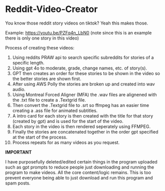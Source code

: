 # Reddit-Video-Creator
You know those reddit story videos on tiktok? Yeah this makes those.


Example:
https://youtu.be/PZFq4n_LbN0
(note since this is an example there is only one story in this video)




Process of creating these videos:
1. Using reddits PRAW api to search specific subreddits for stories of a specific length.
2. Using gpt 4o to moderate, grade, change names, etc. of story(s).
3. GPT then creates an order for these stories to be shown in the video so the better stories are shown first.
4. After using AWS Polly the stories are broken up and created into wav audio.
5. Using Montreal Forced Aligner (MFA) the .wav files are alignened with the .txt file to create a .Textgrid file.
6. Then convert the .Textgrid file to .srt so ffmpeg has an easier time creating a .ass file for animated subtitles.
7. A intro card for each story is then created with the title for that story (created by gpt) and is used for the start of the video.
8. Each story in the video is then rendered seperately using FFMPEG.
9. Finally the stories are concatenated together in the order gpt specified at the start of the process.
10. Process repeats for as many videos as you request.


****IMPORTANT****

I have purposefully deleted/edited certain things in the program uploaded such as gpt prompts to reduce people just downloading and running the program to make videos. All the core content/logic remains. This is too prevent everyone being able to just download and run this program and spam posts.
